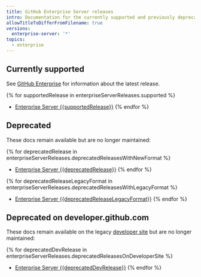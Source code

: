 ```yaml
---
title: GitHub Enterprise Server releases
intro: Documentation for the currently supported and previously deprecated versions of {{ site.data.variables.product.prodname_ghe_server }}.
allowTitleToDifferFromFilename: true
versions:
  enterprise-server: '*'
topics:
  - enterprise
---
```


## Currently supported

See [GitHub Enterprise](https://github.com/enterprise) for information about the latest release.

{% for supportedRelease in enterpriseServerReleases.supported %}
- [Enterprise Server {{supportedRelease}}](/enterprise-server@{{supportedRelease}})
{% endfor %}

## Deprecated

These docs remain available but are no longer maintained:

{% for deprecatedRelease in enterpriseServerReleases.deprecatedReleasesWithNewFormat %}
- [Enterprise Server {{deprecatedRelease}}](/enterprise-server@{{deprecatedRelease}})
{% endfor %}

{% for deprecatedReleaseLegacyFormat in enterpriseServerReleases.deprecatedReleasesWithLegacyFormat %}
- [Enterprise Server {{deprecatedReleaseLegacyFormat}}](/enterprise/{{deprecatedReleaseLegacyFormat}})
{% endfor %}

## Deprecated on developer.github.com

These docs remain available on the legacy [developer site](https://developer.github.com/enterprise/2.18) but are no longer maintained:

{% for deprecatedDevRelease in enterpriseServerReleases.deprecatedReleasesOnDeveloperSite %}
- [Enterprise Server {{deprecatedDevRelease}}](https://developer.github.com/enterprise/{{deprecatedDevRelease}})
{% endfor %}
